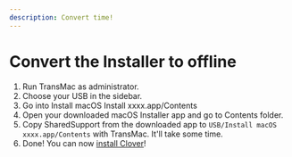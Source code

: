 ```yaml
---
description: Convert time!
---
```


# Convert the Installer to offline

1. Run TransMac as administrator.
2. Choose your USB in the sidebar.
3. Go into Install macOS Install xxxx.app/Contents
4. Open your downloaded macOS Installer app and go to Contents folder.
5. Copy SharedSupport from the downloaded app to `USB/Install macOS xxxx.app/Contents` with TransMac. It'll take some time.
6. Done! You can now [install Clover](../from-macos.md#part-2)!

